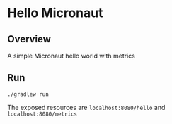# Hello Micronaut

## Overview

A simple Micronaut hello world with metrics

## Run

`./gradlew run`

The exposed resources are `localhost:8080/hello` and `localhost:8080/metrics`
